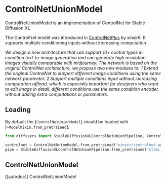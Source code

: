 <!--Copyright 2024 The HuggingFace Team and The InstantX Team. All rights reserved.

Licensed under the Apache License, Version 2.0 (the "License"); you may not use this file except in compliance with
the License. You may obtain a copy of the License at

http://www.apache.org/licenses/LICENSE-2.0

Unless required by applicable law or agreed to in writing, software distributed under the License is distributed on
an "AS IS" BASIS, WITHOUT WARRANTIES OR CONDITIONS OF ANY KIND, either express or implied. See the License for the
specific language governing permissions and limitations under the License.
-->

# ControlNetUnionModel

ControlNetUnionModel is an implementation of ControlNet for Stable Diffusion XL.

The ControlNet model was introduced in [ControlNetPlus](https://github.com/xinsir6/ControlNetPlus) by xinsir6. It supports multiple conditioning inputs without increasing computation.

*We design a new architecture that can support 10+ control types in condition text-to-image generation and can generate high resolution images visually comparable with midjourney. The network is based on the original ControlNet architecture, we propose two new modules to: 1 Extend the original ControlNet to support different image conditions using the same network parameter. 2 Support multiple conditions input without increasing computation offload, which is especially important for designers who want to edit image in detail, different conditions use the same condition encoder, without adding extra computations or parameters.*

## Loading

By default the [`ControlNetUnionModel`] should be loaded with [`~ModelMixin.from_pretrained`].

```py
from diffusers import StableDiffusionXLControlNetUnionPipeline, ControlNetUnionModel

controlnet = ControlNetUnionModel.from_pretrained("xinsir/controlnet-union-sdxl-1.0")
pipe = StableDiffusionXLControlNetUnionPipeline.from_pretrained("stabilityai/stable-diffusion-xl-base-1.0", controlnet=controlnet)
```

## ControlNetUnionModel

[[autodoc]] ControlNetUnionModel

